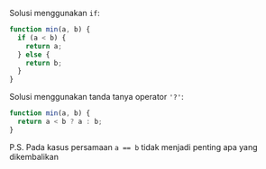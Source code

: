 Solusi menggunakan `if`:

```js
function min(a, b) {
  if (a < b) {
    return a;
  } else {
    return b;
  }
}
```

Solusi menggunakan tanda tanya operator `'?'`:

```js
function min(a, b) {
  return a < b ? a : b;
}
```

P.S. Pada kasus persamaan `a == b` tidak menjadi penting apa yang dikembalikan